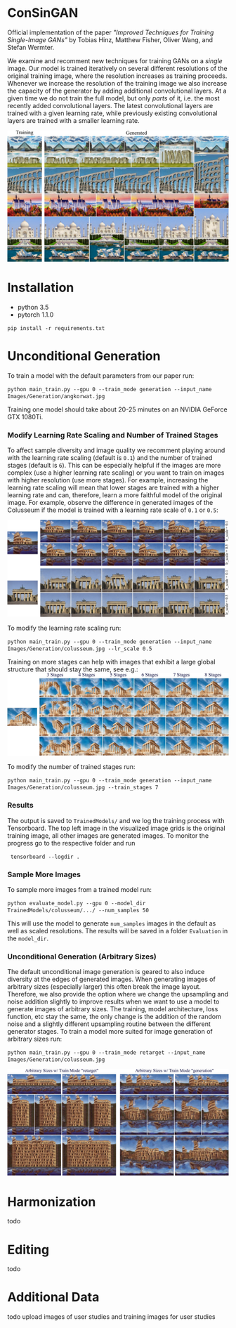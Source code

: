 # ConSinGAN

Official implementation of the paper *"Improved Techniques for Training Single-Image GANs"* by Tobias Hinz, Matthew Fisher, Oliver Wang, and Stefan Wermter.

We examine and recomment new techniques for training GANs on a *single* image.
Our model is trained iteratively on several different resolutions of the original training image, where the resolution increases as training proceeds.
Whenever we increase the resolution of the training image we also increase the capacity of the generator by adding additional convolutional layers.
At a given time we do not train the full model, but only *parts* of it, i.e. the most recently added convolutional layers.
The latest convolutional layers are trained with a given learning rate, while previously existing convolutional layers are trained with a smaller learning rate.

![Model-Architecture](Examples/unconditional_generation.jpg)

# Installation

- python 3.5
- pytorch 1.1.0

```
pip install -r requirements.txt
```

# Unconditional Generation
To train a model with the default parameters from our paper run:

```
python main_train.py --gpu 0 --train_mode generation --input_name Images/Generation/angkorwat.jpg
```

Training one model should take about 20-25 minutes on an NVIDIA GeForce GTX 1080Ti.

### Modify Learning Rate Scaling and Number of Trained Stages
To affect sample diversity and image quality we recomment playing around with the learning rate scaling (default is `0.1`) and the number of trained stages (default is `6`).
This can be especially helpful if the images are more complex (use a higher learning rate scaling) or you want to train on images with higher resolution (use more stages).
For example, increasing the learning rate scaling will mean that lower stages are trained with a higher learning rate and can, therefore, learn a more faithful model of the original image.
For example, observe the difference in generated images of the Colusseum if the model is trained with a learning rate scale of `0.1` or `0.5`:

![Learning Rate Scaling Visualization](Examples/lr_scale_vis.jpg)

To modify the learning rate scaling run:

```
python main_train.py --gpu 0 --train_mode generation --input_name Images/Generation/colusseum.jpg --lr_scale 0.5
```

Training on more stages can help with images that exhibit a large global structure that should stay the same, see e.g.:
![Trained Stages Visualization](Examples/stages_vis.jpg)


To modify the number of trained stages run:

```
python main_train.py --gpu 0 --train_mode generation --input_name Images/Generation/colusseum.jpg --train_stages 7
```

### Results
The output is saved to `TrainedModels/` and we log the training process with Tensorboard.
The top left image in the visualized image grids is the original training image, all other images are generated images.
To monitor the progress go to the respective folder and run

```
 tensorboard --logdir .
```

### Sample More Images
To sample more images from a trained model run:

```
python evaluate_model.py --gpu 0 --model_dir TrainedModels/colusseum/.../ --num_samples 50
```

This will use the model to generate `num_samples` images in the default as well as scaled resolutions.
The results will be saved in a folder `Evaluation` in the `model_dir`.

### Unconditional Generation (Arbitrary Sizes)
The default unconditional image generation is geared to also induce diversity at the edges of generated images.
When generating images of arbitrary sizes (especially larger) this often break the image layout.
Therefore, we also provide the option where we change the upsampling and noise addition slightly to improve results when we want to use a model to generate images of arbitrary sizes.
The training, model architecture, loss function, etc stay the same, the only change is the addition of the random noise and a slightly different upsampling routine between the different generator stages.
To train a model more suited for image generation of arbitrary sizes run:

```
python main_train.py --gpu 0 --train_mode retarget --input_name Images/Generation/colusseum.jpg
```

![Retargeting Visualization](Examples/retarget_vis.jpg)

# Harmonization
todo

# Editing
todo

# Additional Data
todo upload images of user studies and training images for user studies
